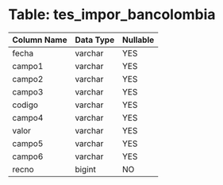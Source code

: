 # Table: tes_impor_bancolombia

| Column Name | Data Type | Nullable |
|-------------|-----------|----------|
| fecha | varchar | YES |
| campo1 | varchar | YES |
| campo2 | varchar | YES |
| campo3 | varchar | YES |
| codigo | varchar | YES |
| campo4 | varchar | YES |
| valor | varchar | YES |
| campo5 | varchar | YES |
| campo6 | varchar | YES |
| recno | bigint | NO |
